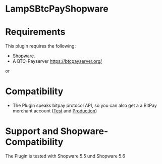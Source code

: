 # LampSBtcPayShopware

# Requirements

This plugin requires the following:

* [Shopware](https://www.shopware.com/).
* A BTC-Payserver https://btcpayserver.org/

or

# Compatibility

* The Plugin speaks bitpay protocol API, so you can also get a a BitPay merchant account ([Test](http://test.bitpay.com) and [Production](http://www.bitpay.com))

# Support and Shopware-Compatibility
The Plugin is tested with Shopware 5.5 und Shopware 5.6

